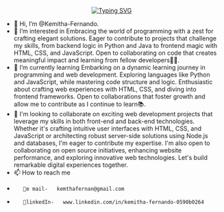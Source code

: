 <p align="center"><a href="https://git.io/typing-svg"><img src="https://readme-typing-svg.herokuapp.com?font=Fira+Code&pause=1000&color=71F71F&random=false&width=600&lines=%F0%9F%91%8B+Hi%2C+I%E2%80%99m+Kemitha-Fernando.;%F0%9F%92%A1+Enthusiastic+coder%2C+eager+to+collaborate!%F0%9F%A7%A0;%F0%9F%8C%9F+Passionate+about+continuous+learning.%F0%9F%8C%B1;%F0%9F%92%9B%F0%9F%94%AELet's+create+something+amazing+together!%F0%9F%92%BB+" alt="Typing SVG" /></a></p>

- 👋 Hi, I’m @Kemitha-Fernando.
- 👀 I’m interested in  Embracing the world of programming with a zest for crafting elegant solutions. Eager to contribute to projects that challenge my skills, from backend logic in Python and Java to frontend magic with HTML, CSS, and JavaScript. Open to collaborating on code that creates meaningful impact and learning from fellow developers👨‍💻.
- 🌱 I’m currently learning Embarking on a dynamic learning journey in programming and web development. Exploring languages like Python and JavaScript, while mastering code structure and logic. Enthusiastic about crafting web experiences with HTML, CSS, and diving into frontend frameworks. Open to collaborations that foster growth and allow me to contribute as I continue to learn📚.
- 💞️ I'm looking to collaborate on exciting web development projects that leverage my skills in both front-end and back-end technologies. Whether it's crafting intuitive user interfaces with HTML, CSS, and JavaScript or architecting robust server-side solutions using Node.js and databases, I'm eager to contribute my expertise. I'm also open to collaborating on open source initiatives, enhancing website performance, and exploring innovative web technologies. Let's build remarkable digital experiences together.
- 📫 How to reach me
-        💌e mail-   kemthafernan@gmail.com
-        💠linkedIn-   www.linkedin.com/in/kemitha-fernando-0590b0264
<!---
Kemitha-Fernando/Kemitha-Fernando is a ✨ special ✨ repository because its `README.md` (this file) appears on your GitHub profile.
You can click the Preview link to take a look at your changes.
--->
